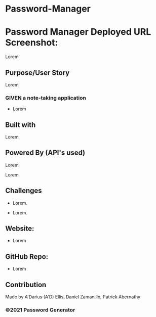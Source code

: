# Password-Manager

# Password Manager Deployed URL Screenshot:

Lorem

## Purpose/User Story

Lorem

### GIVEN a note-taking application

- Lorem

## Built with

Lorem

## Powered By (API's used)

Lorem

Lorem

## Challenges

- Lorem.

- Lorem.

## Website:

- Lorem

## GitHub Repo:

- Lorem

## Contribution

Made by A'Darius (A'D) Ellis, Daniel Zamanillo, Patrick Abernathy

### ©️2021 Password Generator
